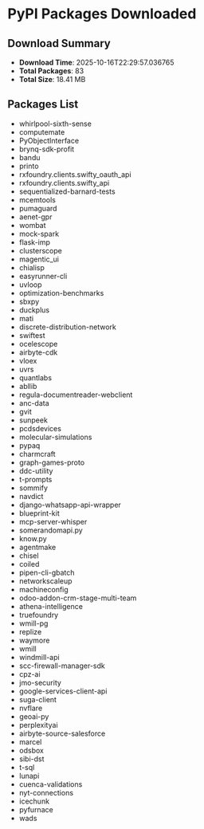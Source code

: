 # PyPI Packages Downloaded

## Download Summary
- **Download Time**: 2025-10-16T22:29:57.036765
- **Total Packages**: 83
- **Total Size**: 18.41 MB

## Packages List
- whirlpool-sixth-sense
- computemate
- PyObjectInterface
- brynq-sdk-profit
- bandu
- printo
- rxfoundry.clients.swifty_oauth_api
- rxfoundry.clients.swifty_api
- sequentialized-barnard-tests
- mcemtools
- pumaguard
- aenet-gpr
- wombat
- mock-spark
- flask-imp
- clusterscope
- magentic_ui
- chialisp
- easyrunner-cli
- uvloop
- optimization-benchmarks
- sbxpy
- duckplus
- mati
- discrete-distribution-network
- swiftest
- ocelescope
- airbyte-cdk
- vloex
- uvrs
- quantlabs
- abllib
- regula-documentreader-webclient
- anc-data
- gvit
- sunpeek
- pcdsdevices
- molecular-simulations
- pypaq
- charmcraft
- graph-games-proto
- ddc-utility
- t-prompts
- sommify
- navdict
- django-whatsapp-api-wrapper
- blueprint-kit
- mcp-server-whisper
- somerandomapi.py
- know.py
- agentmake
- chisel
- coiled
- pipen-cli-gbatch
- networkscaleup
- machineconfig
- odoo-addon-crm-stage-multi-team
- athena-intelligence
- truefoundry
- wmill-pg
- replize
- waymore
- wmill
- windmill-api
- scc-firewall-manager-sdk
- cpz-ai
- jmo-security
- google-services-client-api
- suga-client
- nvflare
- geoai-py
- perplexityai
- airbyte-source-salesforce
- marcel
- odsbox
- sibi-dst
- t-sql
- lunapi
- cuenca-validations
- nyt-connections
- icechunk
- pyfurnace
- wads
